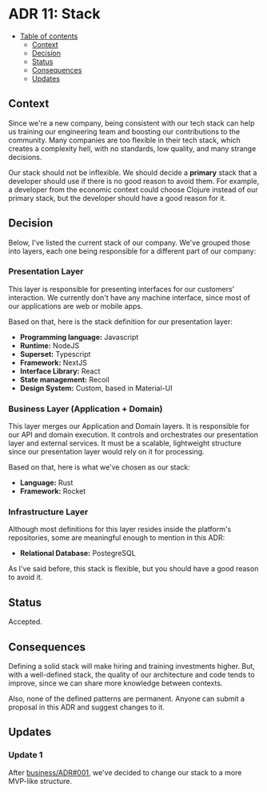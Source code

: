 # ADR 11: Stack

* [Table of contents](#)
  * [Context](#context)
  * [Decision](#decision)
  * [Status](#status)
  * [Consequences](#consequences)
  * [Updates](#updates)

## Context

Since we're a new company, being consistent with our tech stack can help us training our engineering team and boosting our contributions to the community. Many companies are too flexible in their tech stack, which creates a complexity hell, with no standards, low quality, and many strange decisions.

Our stack should not be inflexible. We should decide a **primary** stack that a developer should use if there is no good reason to avoid them. For example, a developer from the economic context could choose Clojure instead of our primary stack, but the developer should have a good reason for it.

## Decision

Below, I've listed the current stack of our company. We've grouped those into layers, each one being responsible for a different part of our company:

### Presentation Layer

This layer is responsible for presenting interfaces for our customers' interaction. We currently don't have any machine interface, since most of our applications are web or mobile apps.

Based on that, here is the stack definition for our presentation layer:

* **Programming language:** Javascript
* **Runtime:** NodeJS
* **Superset:** Typescript
* **Framework:** NextJS
* **Interface Library:** React
* **State management:** Recoil
* **Design System:** Custom, based in Material-UI

### Business Layer (Application + Domain)

This layer merges our Application and Domain layers. It is responsible for our API and domain execution. It controls and orchestrates our presentation layer and external services. It must be a scalable, lightweight structure since our presentation layer would rely on it for processing.

Based on that, here is what we've chosen as our stack:

* **Language:** Rust
* **Framework:** Rocket

### Infrastructure Layer

Although most definitions for this layer resides inside the platform's repositories, some are meaningful enough to mention in this ADR:

* **Relational Database:** PostegreSQL

As I've said before, this stack is flexible, but you should have a good reason to avoid it.

## Status

Accepted.

## Consequences

Defining a solid stack will make hiring and training investments higher. But, with a well-defined stack, the quality of our architecture and code tends to improve, since we can share more knowledge between contexts.

Also, none of the defined patterns are permanent. Anyone can submit a proposal in this ADR and suggest changes to it.

## Updates

### Update 1

After [business/ADR#001](../business/001-reducing-initial-complexity.md), we've decided to change our stack to a more MVP-like structure.
